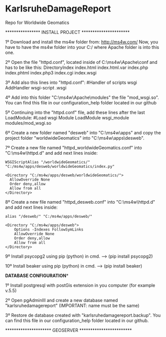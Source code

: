 # KarlsruheDamageReport
Repo for Worldwide Geomatics

**************** INSTALL PROJECT **********************

1º Download and install the ms4w folder from: http://ms4w.com/
	Now, you have to have the ms4w folder into your C:/ where Apache folder is into this one.

2º Open the file "httpd.conf", located inside of C:\ms4w\Apache\conf and <IfModule dir_module> has to be like this:
	<IfModule dir_module>
    		DirectoryIndex index.html index.html.var index.php index.phtml index.php3 index.cgi index.wsgi
	</IfModule>

3º Add also this lines into "httpd.conf":
	#Handler of scripts wsgi
	AddHandler wsgi-script .wsgi

4º Add into this folder "C:\ms4w\Apache\modules" the file "mod_wsgi.so". You can find this file in our configuration_help folder located in our github

5º Continuing into the "httpd.conf" file, add these lines after the last LoadModule:
	#Load wsgi Module
	LoadModule wsgi_module modules/mod_wsgi.so

6º Create a new folder named "desweb" into "C:\ms4w\apps" and copy the project folder "worldwideGeomatics" into "C:\ms4w\apps\desweb".

7º Create a new file named "httpd_worldwideGeomatics.conf" into "C:\ms4w\httpd.d" and add next lines inside:

	WSGIScriptAlias "/worldwideGeomatics/" "C:/ms4w/apps/desweb/worldwideGeomatics/index.py"
	
	<Directory "C:/ms4w/apps/desweb/worldwideGeomatics/">
	  AllowOverride None
	  Order deny,allow
	  Allow from all
	</Directory>

8º Create a new file named "httpd_desweb.conf" into "C:\ms4w\httpd.d" and add next lines inside:

	alias "/desweb/" "C:/ms4w/apps/desweb/"

	<Directory "C:/ms4w/apps/desweb">
		Options -Indexes FollowSymLinks
		AllowOverride None
		Order deny,allow
		Allow from all
	</Directory>

9º Install psycopg2 using pip (python) in cmd. --> (pip install psycopg2)

10º Install beaker using pip (python) in cmd. --> (pip install beaker)


****************DATABASE CONFIGURATION*****************

1º Install postgresql with postGis extension in you computer (for example v.5.5)

2º Open pgAdminIII and create a new database named "karlsruhedamagereport" (IMPORTANT: name must be the same)

3º Restore de database created with "karlsruhedamagereport.backup". You can find this file in our configuration_help folder located in our github.

********************* GEOSERVER ************************ 
